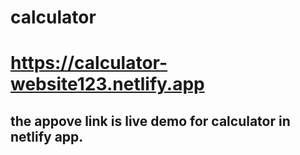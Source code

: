 # calculator

# https://calculator-website123.netlify.app
## the appove link is live demo for calculator in netlify app.
